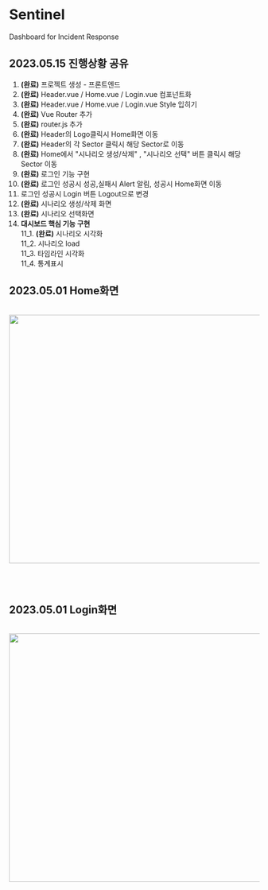 # Sentinel
Dashboard for Incident Response


## 2023.05.15 진행상황 공유

1. <strong>(완료)</strong> 프로젝트 생성 - 프론트엔드
2. <strong>(완료)</strong> Header.vue / Home.vue / Login.vue 컴포넌트화
3. <strong>(완료)</strong> Header.vue / Home.vue / Login.vue Style 입히기
3. <strong>(완료)</strong> Vue Router 추가
4. <strong>(완료)</strong> router.js 추가
5. <strong>(완료)</strong> Header의 Logo클릭시 Home화면 이동
6. <strong>(완료)</strong> Header의 각 Sector 클릭시 해당 Sector로 이동
7. <strong>(완료)</strong> Home에서 "시나리오 생성/삭제" , "시나리오 선택" 버튼 클릭시 해당 Sector 이동
8. <strong>(완료)</strong> 로그인 기능 구현
9. <strong>(완료)</strong> 로그인 성공시 성공,실패시 Alert 알림, 성공시 Home화면 이동
9. 로그인 성공시 Login 버튼 Logout으로 변경
9. <strong>(완료)</strong> 시나리오 생성/삭제 화면
10. <strong>(완료)</strong> 시나리오 선택화면
11. <strong>대시보드 핵심 기능 구현</strong>
  <br>11_1. <strong>(완료)</strong> 시나리오 시각화
  <br>11_2. 시나리오 load
  <br>11_3. 타임라인 시각화
  <br>11_4. 통계표시

## 2023.05.01 Home화면
<br>
<img src="https://postfiles.pstatic.net/MjAyMzA1MDFfNSAg/MDAxNjgyOTQ0MjQwMzgz.mXAwJtHLTG5lwolFVkVRpnINaHyO7nZJxQa4oPbLOfAg.seDWuOoDt0YmtUHSdQIm1orJoUXTAC1bwFhdWP1BmzEg.PNG.rhgustmd5/image.png?type=w773" width="800" height="500"/>

<br><br>
## 2023.05.01 Login화면
<br>
<img src="https://postfiles.pstatic.net/MjAyMzA1MDFfMTgx/MDAxNjgyOTQ0MjYwMzAy.8arTUn-ZEvPeaW2mW05hc3TCcLO4yzjAKF739cWfdUAg.zDsabtd86lJrGQSIC-V-hsPvQsOQ9cU26zXa4zcYIEsg.PNG.rhgustmd5/image.png?type=w773"  width="800" height="500"/>
